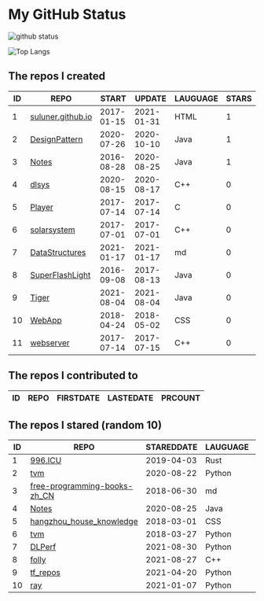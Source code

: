 # My GitHub Status

<img src="https://github-readme-stats-1.yihong0618.vercel.app/api?username=ThaddeusJiang&show_icons=true&&&hide_title=true&count_private=true" alt="github status" />

![Top Langs](https://github-readme-stats-1.yihong0618.vercel.app/api/top-langs/?username=ThaddeusJiang&layout=compact)

<!--START_SECTION:my_github-->
## The repos I created
| ID |                               REPO                                |   START    |   UPDATE   | LAUGUAGE | STARS |
|----|-------------------------------------------------------------------|------------|------------|----------|-------|
|  1 | [suluner.github.io](https://github.com/suluner/suluner.github.io) | 2017-01-15 | 2021-01-31 | HTML     |     1 |
|  2 | [DesignPattern](https://github.com/suluner/DesignPattern)         | 2020-07-26 | 2020-10-10 | Java     |     1 |
|  3 | [Notes](https://github.com/suluner/Notes)                         | 2016-08-28 | 2020-08-25 | Java     |     1 |
|  4 | [dlsys](https://github.com/suluner/dlsys)                         | 2020-08-15 | 2020-08-17 | C++      |     0 |
|  5 | [Player](https://github.com/suluner/Player)                       | 2017-07-14 | 2017-07-14 | C        |     0 |
|  6 | [solarsystem](https://github.com/suluner/solarsystem)             | 2017-07-01 | 2017-07-01 | C++      |     0 |
|  7 | [DataStructures](https://github.com/suluner/DataStructures)       | 2021-01-17 | 2021-01-17 | md       |     0 |
|  8 | [SuperFlashLight](https://github.com/suluner/SuperFlashLight)     | 2016-09-08 | 2017-08-13 | Java     |     0 |
|  9 | [Tiger](https://github.com/suluner/Tiger)                         | 2021-08-04 | 2021-08-04 | Java     |     0 |
| 10 | [WebApp](https://github.com/suluner/WebApp)                       | 2018-04-24 | 2018-05-02 | CSS      |     0 |
| 11 | [webserver](https://github.com/suluner/webserver)                 | 2017-07-14 | 2017-07-15 | C++      |     0 |

## The repos I contributed to
| ID | REPO | FIRSTDATE | LASTEDATE | PRCOUNT |
|----|------|-----------|-----------|---------|

## The repos I stared (random 10)
| ID |                                           REPO                                            | STAREDDATE | LAUGUAGE | LATESTUPDATE |
|----|-------------------------------------------------------------------------------------------|------------|----------|--------------|
|  1 | [996.ICU](https://github.com/996icu/996.ICU)                                              | 2019-04-03 | Rust     | 2021-11-18   |
|  2 | [tvm](https://github.com/tqchen/tvm)                                                      | 2020-08-22 | Python   | 2021-11-17   |
|  3 | [free-programming-books-zh_CN](https://github.com/justjavac/free-programming-books-zh_CN) | 2018-06-30 | md       | 2021-11-17   |
|  4 | [Notes](https://github.com/suluner/Notes)                                                 | 2020-08-25 | Java     | 2020-08-25   |
|  5 | [hangzhou_house_knowledge](https://github.com/houshanren/hangzhou_house_knowledge)        | 2018-03-01 | CSS      | 2021-11-17   |
|  6 | [tvm](https://github.com/apache/tvm)                                                      | 2018-03-27 | Python   | 2021-11-18   |
|  7 | [DLPerf](https://github.com/Oneflow-Inc/DLPerf)                                           | 2021-08-30 | Python   | 2021-11-12   |
|  8 | [folly](https://github.com/facebook/folly)                                                | 2021-08-27 | C++      | 2021-11-17   |
|  9 | [tf_repos](https://github.com/lambdaji/tf_repos)                                          | 2021-04-20 | Python   | 2021-11-16   |
| 10 | [ray](https://github.com/ray-project/ray)                                                 | 2021-01-07 | Python   | 2021-11-18   |

<!--END_SECTION:my_github-->